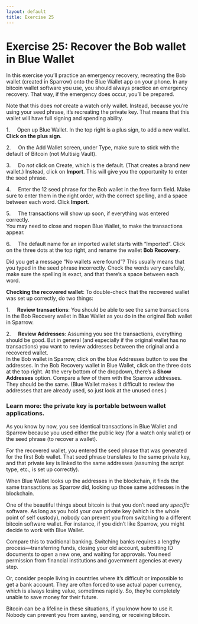 ```yaml
---
layout: default
title: Exercise 25
---
```

# Exercise 25: Recover the Bob wallet in Blue Wallet

In this exercise you’ll practice an emergency recovery, recreating the Bob wallet (created in Sparrow) onto the Blue Wallet app on your phone. In any bitcoin wallet software you use, you should always practice an emergency recovery. That way, if the emergency does occur, you’ll be prepared.

Note that this does _not_ create a watch only wallet. Instead, because you’re using your seed phrase, it’s recreating the private key. That means that this wallet will have full signing and spending ability.

1.     Open up Blue Wallet. In the top right is a plus sign, to add a new wallet. **Click on the plus sign**.

2.     On the Add Wallet screen, under Type, make sure to stick with the default of Bitcoin (not Multisig Vault).

3.     Do _not_ click on Create, which is the default. (That creates a brand new wallet.) Instead, click on **Import**. This will give you the opportunity to enter the seed phrase.

4.     Enter the 12 seed phrase for the Bob wallet in the free form field. Make sure to enter them in the right order, with the correct spelling, and a space between each word. Click **Import**.

5.     The transactions will show up soon, if everything was entered correctly.  
You may need to close and reopen Blue Wallet, to make the transactions appear.

6.     The default name for an imported wallet starts with “Imported”. Click on the three dots at the top right, and rename the wallet **Bob Recovery**.

Did you get a message “No wallets were found”? This usually means that you typed in the seed phrase incorrectly. Check the words very carefully, make sure the spelling is exact, and that there’s a space between each word.

**Checking the recovered wallet**: To double-check that the recovered wallet was set up correctly, do two things:

1.     **Review transactions**: You should be able to see the same transactions in the Bob Recovery wallet in Blue Wallet as you do in the original Bob wallet in Sparrow.

2.     **Review Addresses**: Assuming you see the transactions, everything should be good. But in general (and especially if the original wallet has no transactions) you want to review addresses between the original and a recovered wallet.  
In the Bob wallet in Sparrow, click on the blue Addresses button to see the addresses. In the Bob Recovery wallet in Blue Wallet, click on the three dots at the top right. At the very bottom of the dropdown, there’s a **Show Addresses** option. Compare a few of them with the Sparrow addresses. They should be the same. (Blue Wallet makes it difficult to review the addresses that are already used, so just look at the unused ones.)

### Learn more: the private key is portable between wallet applications.

As you know by now, you see identical transactions in Blue Wallet and Sparrow because you used either the public key (for a watch only wallet) or the seed phrase (to recover a wallet).

For the recovered wallet, you entered the seed phrase that was generated for the first Bob wallet. That seed phrase translates to the same private key, and that private key is linked to the same addresses (assuming the script type, etc., is set up correctly).

When Blue Wallet looks up the addresses in the blockchain, it finds the same transactions as Sparrow did, looking up those same addresses in the blockchain.

One of the beautiful things about bitcoin is that you don’t need any _specific_ software. As long as you hold your own private key (which is the whole point of self custody), nobody can prevent you from switching to a different bitcoin software wallet. For instance, if you didn’t like Sparrow, you might decide to work with Blue Wallet.

Compare this to traditional banking. Switching banks requires a lengthy process—transferring funds, closing your old account, submitting ID documents to open a new one, and waiting for approvals. You need permission from financial institutions and government agencies at every step.

Or, consider people living in countries where it’s difficult or impossible to get a bank account. They are often forced to use actual paper currency, which is always losing value, sometimes rapidly. So, they’re completely unable to save money for their future.

Bitcoin can be a lifeline in these situations, if you know how to use it. Nobody can prevent you from saving, sending, or receiving bitcoin.